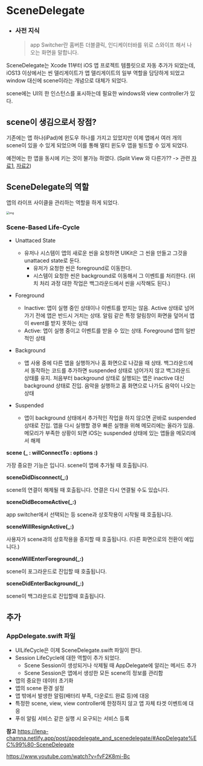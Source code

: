 # SceneDelegate

- ### 사전 지식 

  > app Switcher란 홈버튼 더블클릭, 인디케이터바를 위로 스와이프 해서 나오는 화면을 말합니다.

SceneDelegate는 Xcode 11부터 iOS 앱 프로젝트 템플릿으로 자동 추가가 되었는데, iOS13 이상에서는 씬 델리게이트가 앱 델리게이트의 일부 역할을 담당하게 되었고 window 대신에 scene이라는 개념으로 대체가 되었다. 

scene에는 UI의 한 인스턴스를 표시하는데 필요한 windows와 view controller가 있다. 

## scene이 생김으로서 장점?

기존에는 앱 하나(iPad)에 윈도우 하나를 가지고 있었지만 이제 앱에서 여러 개의 scene이 있을 수 있게 되었으며 이를 통해 멀티 윈도우 앱을 빌드할 수 있게 되었다.

예전에는 한 앱을 동시에 키는 것이 불가능 하였다. (Split View 와 다른가?? -> 관련 [자료1](https://eunjin3786.tistory.com/162), [자료2](https://developer.apple.com/documentation/uikit/app_and_environment/scenes/supporting_multiple_windows_on_ipad))

## SceneDelegate의 역할

앱의 라이프 사이클을 관리하는 역할을 하게 되었다. 

<img src="https://blog.kakaocdn.net/dn/qu1wo/btqvQEmRbsK/Yr0pISMfw56YNuZ17EdqO0/img.png" alt="img" style="zoom:50%;" />

### Scene-Based Life-Cycle

+ Unattaced State
  + 유저나 시스템이 앱의 새로운 씬을 요청하면 UIKit은 그 씬을 만들고 그것을 unattaced state로 둔다.
    + 유저가 요청한 씬은 foreground로 이동한다.
    + 시스템이 요청한 씬은 background로 이동해서 그 이벤트를 처리한다. (위치 처리 과정 대한 작업은 백그라운드에서 씬을 시작해도 된다.)

+ Foreground
  + Inactive: 앱이 실행 중인 상태이나 이벤트를 받지는 않음. Active 상태로 넘어가기 전에 앱은 반드시 거치는 상태. 알림 같은 특정 알림창이 화면을 덮어서 앱이 event를 받지 못하는 상태 
  + Active: 앱이 실행 중이고 이벤트를 받을 수 있는 상태. Foreground 앱의 일반적인 상태
+ Background 
  + 앱 사용 중에 다른 앱을 실행하거나 홈 화면으로 나갔을 때 상태. 백그라운드에서 동작하는 코드를 추가하면 suspended 상태로 넘어가지 않고 백그라운드 상태를 유지. 처음부터 background 상태로 실행되는 앱은 inactive 대신 background 상태로 진입. 음악을 실행하고 홈 화면으로 나가도 음악이 나오는 상태 
+ Suspended
  + 앱이 background 상태에서 추가적인 작업을 하지 않으면 곧바로 suspended 상태로 진입. 앱을 다시 실행할 경우 빠른 실행을 위해 메모리에는 올라가 있음. 메모리가 부족한 상황이 되면 iOS는 suspended 상태에 있는 앱들을 메모리에서 해제



**scene (_ : willConnectTo : options :)**

가장 중요한 기능은 입니다. scene이 앱에 추가될 때 호출됩니다.

**sceneDidDisconnect(_:)** 

scene의 연결이 해제될 때 호출됩니다. 연결은 다시 연결될 수도 있습니다.

**sceneDidBecomeActive(_:)** 

app switcher에서 선택되는 등 scene과 상호작용이 시작될 때 호출됩니다.

**sceneWillResignActive(_:)** 

사용자가 scene과의 상호작용을 중지할 때 호출됩니다. (다른 화면으로의 전환이 예입니다.)

**sceneWillEnterForeground(_:)** 

scene이 포그라운드로 진입할 때 호출됩니다.

**sceneDidEnterBackground(_:)**

scene이 백그라운드로 진입할때 호출됩니다.



## 추가

### AppDelegate.swift 파일

+ UILifeCycle은 이제 SceneDelegate.swift 파일이 한다.
+ Session LifeCycle에 대한 역할이 추가 되었다. 
  + Scene Session이 생성되거나 삭제될 때 AppDelegate에 알리는 메서드 추가
  + Scene Session은 앱에서 생성한 모든 scene의 정보를 관리함
+ 앱의 중요한 데이터 초기화
+ 앱의 scene 환경 설정
+ 앱 밖에서 발생한 알림(배터리 부족, 다운로드 완료 등)에 대응
+ 특정한 scene, view, view controller에 한정하지 않고 앱 자체 타겟 이벤트에 대응
+ 푸쉬 알림 서비스 같은 실행 시 요구되는 서비스 등록 



**참고**
https://lena-chamna.netlify.app/post/appdelegate_and_scenedelegate/#AppDelegate%EC%99%80-SceneDelegate

https://www.youtube.com/watch?v=fvF2K8mi-Bc

